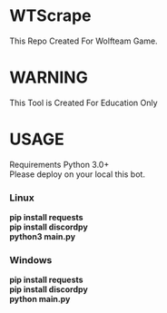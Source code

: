 # WTScrape
This Repo Created For Wolfteam Game.
# WARNING
This Tool is Created For Education Only
# USAGE
Requirements Python 3.0+ 
<br>
Please deploy on your local this bot.
<br>
<h3>Linux</h3>
<b>pip install requests</b>
<br>
<b>pip install discordpy</b>
<br>
<b>python3 main.py</b>
<br>
<h3>Windows</h3>
<b>pip install requests</b>
<br>
<b>pip install discordpy</b>
<br>
<b>python main.py</b>
